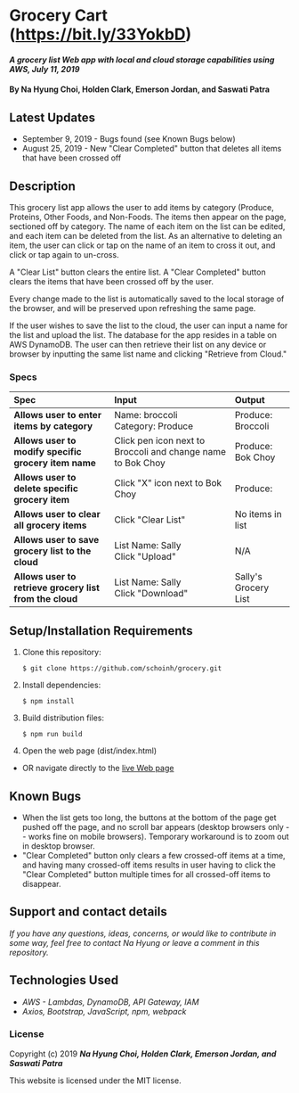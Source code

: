 # Grocery Cart (https://bit.ly/33YokbD)

#### _A grocery list Web app with local and cloud storage capabilities using AWS, July 11, 2019_

#### By **Na Hyung Choi, Holden Clark, Emerson Jordan, and Saswati Patra**

## Latest Updates

* September 9, 2019 - Bugs found (see Known Bugs below)
* August 25, 2019 - New "Clear Completed" button that deletes all items that have been crossed off

## Description

This grocery list app allows the user to add items by category (Produce, Proteins, Other Foods, and Non-Foods. The items then appear on the page, sectioned off by category. The name of each item on the list can be edited, and each item can be deleted from the list. As an alternative to deleting an item, the user can click or tap on the name of an item to cross it out, and click or tap again to un-cross.

A "Clear List" button clears the entire list. A "Clear Completed" button clears the items that have been crossed off by the user.

Every change made to the list is automatically saved to the local storage of the browser, and will be preserved upon refreshing the same page.

If the user wishes to save the list to the cloud, the user can input a name for the list and upload the list. The database for the app resides in a table on AWS DynamoDB. The user can then retrieve their list on any device or browser by inputting the same list name and clicking "Retrieve from Cloud."

### Specs
| Spec | Input | Output |
| :-------------     | :------------- | :------------- |
| **Allows user to enter items by category** | Name: broccoli</br>Category: Produce | Produce: Broccoli |
| **Allows user to modify specific grocery item name** | Click pen icon next to Broccoli and change name to Bok Choy | Produce: Bok Choy |
| **Allows user to delete specific grocery item** | Click "X" icon next to Bok Choy | Produce:  |
| **Allows user to clear all grocery items** | Click "Clear List" | No items in list |
| **Allows user to save grocery list to the cloud** | List Name: Sally</br>Click "Upload" | N/A |
| **Allows user to retrieve grocery list from the cloud** | List Name: Sally</br>Click "Download" | Sally's Grocery List |

## Setup/Installation Requirements

1. Clone this repository:
    ```
    $ git clone https://github.com/schoinh/grocery.git
    ```
2. Install dependencies:
    ```
    $ npm install
    ```
3. Build distribution files:
    ```
    $ npm run build
    ```
4. Open the web page (dist/index.html)

* OR navigate directly to the [live Web page](http://schoinh.github.io/grocery)

## Known Bugs
* When the list gets too long, the buttons at the bottom of the page get pushed off the page, and no scroll bar appears (desktop browsers only -- works fine on mobile browsers). Temporary workaround is to zoom out in desktop browser.
* "Clear Completed" button only clears a few crossed-off items at a time, and having many crossed-off items results in user having to click the "Clear Completed" button multiple times for all crossed-off items to disappear.

## Support and contact details

_If you have any questions, ideas, concerns, or would like to contribute in some way, feel free to contact Na Hyung or leave a comment in this repository._

## Technologies Used
* _AWS - Lambdas, DynamoDB, API Gateway, IAM_
* _Axios, Bootstrap, JavaScript, npm, webpack_

### License

Copyright (c) 2019 **_Na Hyung Choi, Holden Clark, Emerson Jordan, and Saswati Patra_**

This website is licensed under the MIT license.
